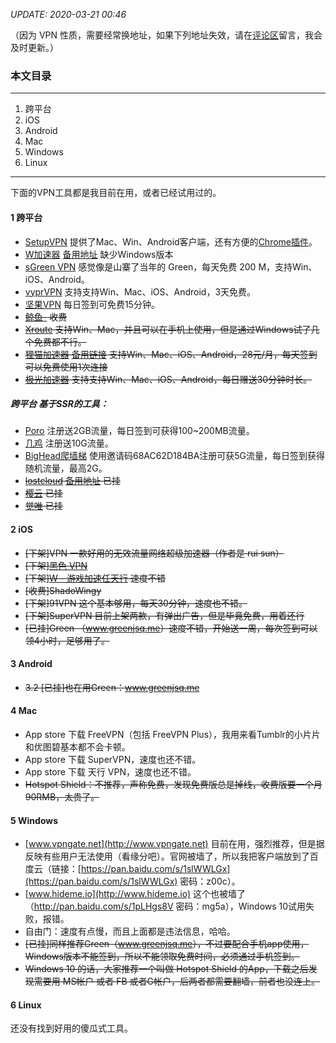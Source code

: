 *UPDATE: 2020-03-21 00:46* 

（因为 VPN 性质，需要经常换地址，如果下列地址失效，请在[评论区](https://github.com/byenight/byenight/issues)留言，我会及时更新。）

### 本文目录
 
---
 
1. 跨平台
2. iOS
3. Android
4. Mac
5. Windows
6. Linux
 
---

下面的VPN工具都是我目前在用，或者已经试用过的。

#### 1 跨平台
- [SetupVPN](http://desktopclient.net/gw/index.html#/setupvpn) 提供了Mac、Win、Android客户端，还有方便的[Chrome插件](https://chrome.google.com/webstore/detail/setupvpn-lifetime-free-vp/oofgbpoabipfcfjapgnbbjjaenockbdp)。
- [W加速器](http://139.162.65.156) [备用地址](http://wjsq.me) 缺少Windows版本
- [sGreen VPN](https://github.com/newbreedlimited/sgreenvpn) 感觉像是山寨了当年的 Green，每天免费 200 M，支持Win、iOS、Android。
- [vyprVPN](https://www.goldenfrog.com/zh/vyprvpn) 支持支持Win、Mac、iOS、Android，3天免费。
- [坚果VPN](https://www.nutsvpn.pro) 每日签到可免费15分钟。
- <del datetime="2019-11-07">[鲸鱼-](https://www.jingyu2345.com) 收费</del>
- <del datetime="2018-06-02T06:55:59+00:00">[Xroute](https://www.xroute.club) 支持Win、Mac，并且可以在手机上使用，但是通过Windows试了几个免费都不行。</del>
- <del datetime="2019-02-26T09:10:43+00:00">[狸猫加速器](https://www.ailimaovpn6.com) [备用链接](https://www.ailimaovpn7.com/) 支持Win、Mac、iOS、Android，28元/月，每天签到可以免费使用1次连接</del>
- <del datetime="2019-02-26T09:10:43+00:00">[极光加速器](https://www.jiguangjs.com/) 支持支持Win、Mac、iOS、Android，每日赠送30分钟时长。</del>

##### 跨平台 基于SSR的工具：

- [Poro](http://www.poro.cx/auth/register.php?code=381069) 注册送2GB流量，每日签到可获得100~200MB流量。
- [几鸡](https://jiji.world/signup?aff=mg6K) 注册送10G流量。
- [BigHead爬墙梯](https://bighead.szccmdj.com.cn) 使用邀请码68AC62D184BA注册可获5G流量，每日签到获得随机流量，最高2G。
- <del datetime="2019-11-07">[lostcloud](https://lostcloud.cf) [备用地址](https://lostcloud.gitlab.io) 已挂</del>
- <del datetime="2019-11-07">[樱云](https://yingyun.me) 已挂</del>
- <del datetime="2019-11-07">[觉唯](https://supssr.com) 已挂</del>

#### 2 iOS

- <del datetime="2019-01-03T09:12:39+00:00">[下架]VPN 一款好用的无效流量网络超级加速器（作者是 rui sun）</del>
- <del datetime="2019-01-03T09:12:39+00:00">[下架][黑色 VPN](https://itunes.apple.com/cn/app/id1317490259?mt=8)</del>
- <del datetime="2018-08-03T04:29:50+00:00">[下架][W - 游戏加速任天行](https://itunes.apple.com/cn/app/id1281950245?mt=8) 速度不错</del>
- <del datetime="2018-01-28T02:08:03+00:00">[收费]ShadoWingy</del>
- <del datetime="2017-08-05T15:19:19+00:00">[下架]91VPN 这个基本够用，每天30分钟，速度也不错。</del>
- <del datetime="2017-08-05T15:19:19+00:00">[下架]SuperVPN 目前上架两款，有弹出广告，但是毕竟免费，用着还行</del>
- <del datetime="2017-07-04T10:39:41+00:00">[已挂]Green （<a href="https://www.greenjsq.me" target="_blank" rel="noopener noreferrer">www.greenjsq.me</a>）速度不错，开始送一周，每次签到可以领4小时，足够用了。</del>

#### 3 Android

- <del datetime="2017-07-04T10:39:41+00:00">3.2 [已挂]也在用Green：<a href="https://www.greenjsq.me" target="_blank" rel="noopener noreferrer">www.greenjsq.me</a></del>

#### 4 Mac

- App store 下载 FreeVPN（包括 FreeVPN Plus），我用来看Tumblr的小片片和优图碧基本都不会卡顿。
- App store 下载 SuperVPN，速度也还不错。
- App store 下载 天行 VPN，速度也还不错。
- <del datetime="2018-02-24T06:56:19+00:00">Hotspot Shield：不推荐，声称免费，发现免费版总是掉线，收费版要一个月90RMB，太贵了。</del>

#### 5 Windows

- [www.vpngate.net](http://www.vpngate.net) 目前在用，强烈推荐，但是据反映有些用户无法使用（看缘分吧）。官网被墙了，所以我把客户端放到了百度云（链接：[https://pan.baidu.com/s/1slWWLGx](https://pan.baidu.com/s/1slWWLGx) 密码：z00c）。
- [www.hideme.io](http://www.hideme.io) 这个也被墙了（<a href="http://pan.baidu.com/s/1pLHgs8V" target="_blank" rel="noopener noreferrer">http://pan.baidu.com/s/1pLHgs8V</a> 密码：mg5a），Windows 10试用失败，报错。
- 自由门：速度有点慢，而且上面都是违法信息，哈哈。
- <del datetime="2017-07-04T10:39:41+00:00">[已挂]同样推荐Green（<a href="https://www.greenjsq.me" target="_blank" rel="noopener noreferrer">www.greenjsq.me</a>），不过要配合手机app使用，Windows版本不能签到，所以不能领取免费时间，必须通过手机签到。</del>
- <del datetime="2018-02-24T06:37:28+00:00">Windows 10 的话，大家推荐一个叫做 Hotspot Shield 的App，下载之后发现需要用 MS帐户 或者 FB 或者G帐户，后两者都需要翻墙，前者也没连上。</del>

#### 6 Linux

还没有找到好用的傻瓜式工具。
